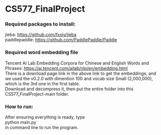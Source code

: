 # CS577_FinalProject

### Required packages to install: 
jieba: https://github.com/fxsjy/jieba \
paddlepaddle: https://github.com/PaddlePaddle/Paddle

### Required word embedding file
Tencent AI Lab Embedding Corpora for Chinese and English Words and Phrases:
https://ai.tencent.com/ailab/nlp/en/embedding.html \
There is a download page link in the above link to get the embeddings, and we used the v0.2.0 with dimention 100 and vocab size Small (2,000,000), which is the 3rd one in the first table.\
Download and decompress it, then put the entire folder into this CS577_FinalProject-main folder.

### How to run:
After ensuring everything is ready, type\
python main.py\
in command line to run the program.

